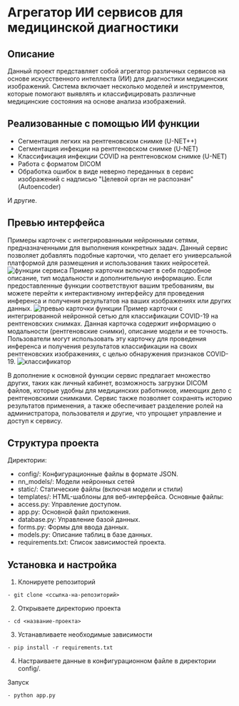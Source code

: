 # Агрегатор ИИ сервисов для медицинской диагностики

## Описание
Данный проект представляет собой агрегатор различных сервисов на основе искусственного интеллекта (ИИ) для диагностики медицинских изображений. Система включает несколько моделей и инструментов, которые помогают выявлять и классифицировать различные медицинские состояния на основе анализа изображений.

## Реализованные с помощью ИИ функции
- Сегментация легких на рентгеновском снимке (U-NET++)
- Сегментация инфекции на рентгеновском снимке (U-NET)
- Классификация инфекции COVID на рентгеновском снимке (U-NET)
- Работа с форматом DICOM
- Обработка ошибок в виде неверно переданных в сервис изображений с надписью "Целевой орган не распознан" (Autoencoder)

И другие. 

## Превью интерфейса 
Примеры карточек с интегрированными нейронными сетями, предназначенными для выполнения конкретных задач. Данный сервис позволяет добавлять подобные карточки, что делает его универсальной платформой для размещения и использования таких нейросетей.
![функции сервиса](https://github.com/VadimKirillov/AI-med-service/assets/128606792/c213c873-9a43-44e5-a30b-e6b516938608)
Пример карточки включает в себя подробное описание, тип модальности и дополнительную информацию. Если предоставленные функции соответствуют вашим требованиям, вы можете перейти к интерактивному интерфейсу для проведения инференса и получения результатов на ваших изображениях или других данных.
![превью карточки функции](https://github.com/VadimKirillov/AI-med-service/assets/128606792/f0a59f02-4db8-43ac-b4b7-91493d831146)
Пример карточки с интегрированной нейронной сетью для классификации COVID-19 на рентгеновских снимках. Данная карточка содержит информацию о модальности (рентгеновские снимки), описание модели и ее точность. Пользователи могут использовать эту карточку для проведения инференса и получения результатов классификации на своих рентгеновских изображениях, с целью обнаружения признаков COVID-19. 
![классификатор](https://github.com/VadimKirillov/AI-med-service/assets/128606792/a6a93252-e998-4524-b8f5-0007f73df7f8)

В дополнение к основной функции сервис предлагает множество других, таких как личный кабинет, возможность загрузки DICOM файлов, которые удобны для медицинских работников, имеющих дело с рентгеновскими снимками. Сервис также позволяет сохранять историю результатов применения, а также обеспечивает разделение ролей на администратора, пользователя и другие, что упрощает управление и доступ к сервису.

## Структура проекта
Директории:
- config/: Конфигурационные файлы в формате JSON.
- nn_models/: Модели нейронных сетей
- static/: Статические файлы (включая модели и стили)
- templates/: HTML-шаблоны для веб-интерфейса.
Основные файлы:
- access.py: Управление доступом.
- app.py: Основной файл приложения.
- database.py: Управление базой данных.
- forms.py: Формы для ввода данных.
- models.py: Описание таблиц в базе данных.
- requirements.txt: Список зависимостей проекта.

## Установка и настройка
1) Клонируете репозиторий
```
- git clone <ссылка-на-репозиторий>
```
2) Открываете директорию проекта
```
- cd <название-проекта>
```
3) Устанавливаете необходимые зависимости
```
- pip install -r requirements.txt
```
4) Настраиваете данные в конфигурационном файле в директории config/.

Запуск
```
- python app.py
```
